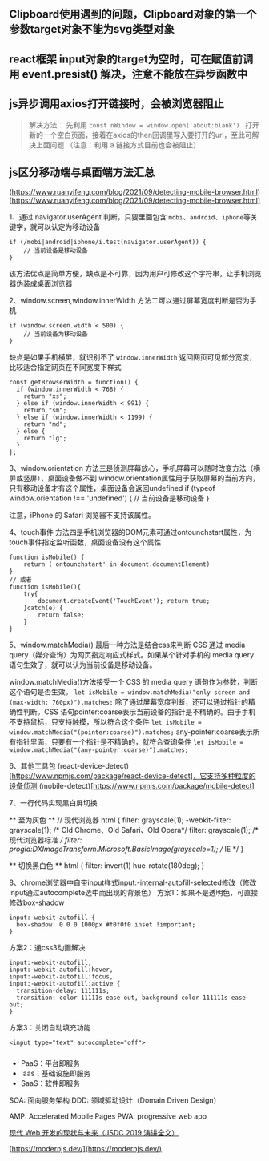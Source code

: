 
## Clipboard使用遇到的问题，Clipboard对象的第一个参数target对象不能为svg类型对象

## react框架 input对象的target为空时，可在赋值前调用 event.presist() 解决，注意不能放在异步函数中

## js异步调用axios打开链接时，会被浏览器阻止
>解决方法： 
    先利用 `const nWindow = window.open('about:blank') ` 打开新的一个空白页面，接着在axios的then回调里写入要打开的url，至此可解决上面问题
    （注意：利用 a 链接方式目前也会被阻止）


## js区分移动端与桌面端方法汇总
(https://www.ruanyifeng.com/blog/2021/09/detecting-mobile-browser.html)[https://www.ruanyifeng.com/blog/2021/09/detecting-mobile-browser.html]

1、通过 navigator.userAgent 判断，只要里面包含 `mobi`、`android`、`iphone`等关键字，就可以认定为移动设备
```
if (/mobi|android|iphone/i.test(navigator.userAgent)) {
    // 当前设备是移动设备
}
```
该方法优点是简单方便，缺点是不可靠，因为用户可修改这个字符串，让手机浏览器伪装成桌面浏览器

2、window.screen,window.innerWidth
方法二可以通过屏幕宽度判断是否为手机
```
if (window.screen.width < 500) {
    // 当前设备为移动设备
}
```
缺点是如果手机横屏，就识别不了
`window.innerWidth` 返回网页可见部分宽度，比较适合指定网页在不同宽度下样式
```
const getBrowserWidth = function() {
  if (window.innerWidth < 768) {
    return "xs";
  } else if (window.innerWidth < 991) {
    return "sm";
  } else if (window.innerWidth < 1199) {
    return "md";
  } else {
    return "lg";
  }
};
```
3、window.orientation
方法三是侦测屏幕放心，手机屏幕可以随时改变方法（横屏或竖屏），桌面设备做不到
window.orientation属性用于获取屏幕的当前方向，只有移动设备才有这个属性，桌面设备会返回undefined
if (typeof window.orientation !== 'undefined') {
  // 当前设备是移动设备 
}

注意，iPhone 的 Safari 浏览器不支持该属性。

4、touch事件
方法四是手机浏览器的DOM元素可通过ontounchstart属性，为touch事件指定监听函数，桌面设备没有这个属性
```
function isMobile() {
    return ('ontounchstart' in document.documentElement)
}
// 或者
function isMobile(){
    try{
        document.createEvent('TouchEvent'); return true;
    }catch(e) {
        return false;
    }
}
```

5、window.matchMedia()
最后一种方法是结合css来判断
CSS 通过 media query（媒介查询）为网页指定响应式样式。如果某个针对手机的 media query 语句生效了，就可以认为当前设备是移动设备。

window.matchMedia()方法接受一个 CSS 的 media query 语句作为参数，判断这个语句是否生效。
`let isMobile = window.matchMedia("only screen and (max-width: 760px)").matches;`
除了通过屏幕宽度判断，还可以通过指针的精确性判断。CSS 语句pointer:coarse表示当前设备的指针是不精确的。由于手机不支持鼠标，只支持触摸，所以符合这个条件
`let isMobile = window.matchMedia("(pointer:coarse)").matches;`
any-pointer:coarse表示所有指针里面，只要有一个指针是不精确的，就符合查询条件
`let isMobile = window.matchMedia("(any-pointer:coarse)").matches;`

6、其他工具包
 (react-device-detect)[https://www.npmjs.com/package/react-device-detect]，它支持多种粒度的设备侦测
 (mobile-detect)[https://www.npmjs.com/package/mobile-detect]


7、一行代码实现黑白屏切换

** 至为灰色 **
// 现代浏览器
html {
  filter: grayscale(1);
  -webkit-filter: grayscale(1); /* Old Chrome、Old Safari、Old Opera*/
  filter: grayscale(1); /* 现代浏览器标准 */
  filter: progid:DXImageTransform.Microsoft.BasicImage(grayscale=1); /* IE */
}

** 切换黑白色 **
html {
  filter: invert(1) hue-rotate(180deg);
}


8、chrome浏览器中自带input样式input:-internal-autofill-selected修改（修改input通过autocomplete选中而出现的背景色）
方案1：如果不是透明色，可直接修改box-shadow
```
input:-webkit-autofill {
  box-shadow: 0 0 0 1000px #f0f0f0 inset !important;
}
```

方案2：通css3动画解决
```
input:-webkit-autofill,
input:-webkit-autofill:hover,
input:-webkit-autofill:focus,
input:-webkit-autofill:active {
  transition-delay: 111111s;
  transition: color 11111s ease-out, background-color 111111s ease-out;
}
```
方案3：关闭自动填充功能
```
<input type="text" autocomplete="off">
```


### 
* PaaS：平台即服务
* Iaas：基础设施即服务
* SaaS：软件即服务


SOA: 面向服务架构
DDD: 领域驱动设计（Domain Driven Design）

AMP: Accelerated Mobile Pages
PWA: progressive web app

[现代 Web 开发的现状与未来（JSDC 2019 演讲全文）](https://zhuanlan.zhihu.com/p/88616149)

[https://modernjs.dev/](https://modernjs.dev/)
